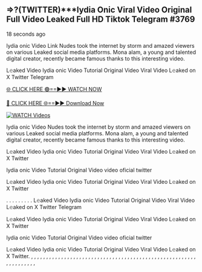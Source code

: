 ## =>?(TWITTER)***lydia Onic Viral Video Original Full Video Leaked Full HD Tiktok Telegram #3769

18 seconds ago

lydia onic Video Link Nudes took the internet by storm and amazed viewers on various Leaked social media platforms. Mona alam, a young and talented digital creator, recently became famous thanks to this interesting video.

L𝚎aked Video lydia onic Video Tutorial Original Video Viral Video L𝚎aked on X Twitter Telegram

[🌐 CLICK HERE 🟢==►► WATCH NOW](https://dekho-ki-hoy-07-2k25.blogspot.com/2025/01/viral-on.html)

[🔴 CLICK HERE 🌐==►► Download Now](https://dekho-ki-hoy-07-2k25.blogspot.com/2025/01/viral-on.html)

[![WATCH Videos](https://i.imgur.com/dJHk4Zq.gif)](https://dekho-ki-hoy-07-2k25.blogspot.com/2025/01/viral-on.html)

lydia onic Video Nudes took the internet by storm and amazed viewers on various Leaked social media platforms. Mona alam, a young and talented digital creator, recently became famous thanks to this interesting video.

L𝚎aked Video lydia onic Video Tutorial Original Video Viral Video L𝚎aked on X Twitter

lydia onic Video Tutorial Original Video video oficial twitter

L𝚎aked Video lydia onic Video Tutorial Original Video Viral Video L𝚎aked on X Twitter

. . . . . . . . . L𝚎aked Video lydia onic Video Tutorial Original Video Viral Video L𝚎aked on X Twitter Telegram

L𝚎aked Video lydia onic Video Tutorial Original Video Viral Video L𝚎aked on X Twitter

lydia onic Video Tutorial Original Video video oficial twitter

L𝚎aked Video lydia onic Video Tutorial Original Video Viral Video L𝚎aked on X Twitter.
,
,
,
,
,
,
,
,
,
,
,
,
,
,
,
,
,
,
,
,
,
,
,
,
,
,
,
,
,
,
,
,
,
,
,
,
,
,
,
,
,
,
,
,
,
,
,
,
,
,
,
,
,
,
,
,
,
,
,
,
,
,
,
,
,